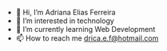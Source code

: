 - 👋 Hi, I’m Adriana Elias Ferreira
- 👀 I’m interested in technology
- 🌱 I’m currently learning Web Development
- 📫 How to reach me drica.e.f@hotmail.com

<!---
Drilias/Drilias is a ✨ special ✨ repository because its `README.md` (this file) appears on your GitHub profile.
You can click the Preview link to take a look at your changes.
--->
